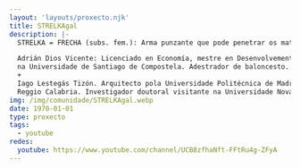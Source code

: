 ```yaml
---
layout: 'layouts/proxecto.njk'
title: STRELKAgal
description: |-
  STRELKA = FRECHA (subs. fem.): Arma punzante que pode penetrar os materiais máis duros.

  Adrián Dios Vicente: Licenciado en Economía, mestre en Desenvolvemento Económico e Innovación e doutorando en Historia Económica
  na Universidade de Santiago de Compostela. Adestrador de baloncesto.
  +
  Iago Lestegás Tizón. Arquitecto pola Universidade Politécnica de Madrid. Doutorando en Urbanismo e Economía na Universidade de
  Reggio Calabria. Investigador doutoral visitante na Universidade Nova de Lisboa.
img: /img/comunidade/STRELKAgal.webp
date: 1970-01-01
type: proxecto
tags:
  - youtube
redes:
  youtube: https://www.youtube.com/channel/UCB8zfhaNft-FFtRu4g-ZFyA
---
```

